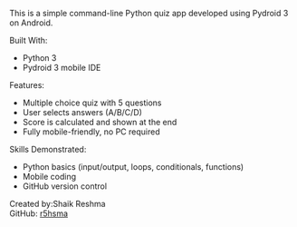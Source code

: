 This is a simple command-line Python quiz app developed using Pydroid 3 on Android.

Built With:
- Python 3
- Pydroid 3 mobile IDE

Features:
- Multiple choice quiz with 5 questions
- User selects answers (A/B/C/D)
- Score is calculated and shown at the end
- Fully mobile-friendly, no PC required

Skills Demonstrated:
- Python basics (input/output, loops, conditionals, functions)
- Mobile coding
- GitHub version control



Created by:Shaik Reshma  
GitHub: [r5hsma](https://github.com/r5hsma)
